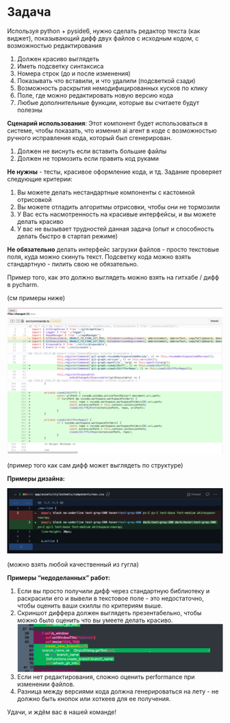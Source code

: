 # Задача

Используя python + pyside6, нужно сделать редактор текста (как виджет), показывающий дифф двух файлов с исходным кодом, с возможностью редактирования

1. Должен красиво выглядеть
2. Иметь подсветку синтаксиса
3. Номера строк (до и после изменения)
4. Показывать что вставили, и что удалили (подсветкой сзади)
5. Возможность раскрытия немодифицированных кусков по клику
6. Поле, где можно редактировать новую версию кода
7. Любые дополнительные функции, которые вы считаете будут полезны

**Сценарий использования**: Этот компонент будет использоваться в системе, чтобы показать, что изменил ai агент в коде с возможностью ручного исправления кода, который был сгенерирован.

1. Должен не виснуть если вставить большие файлы
2. Должен не тормозить если править код руками

**Не нужны** - тесты, красивое оформление кода, и тд. Задание проверяет следующие критерии:
1. Вы можете делать нестандартные компоненты с кастомной отрисовкой
2. Вы можете отладить алгоритмы отрисовки, чтобы они не тормозили
3. У Вас есть насмотренность на красивые интерфейсы, и вы можете делать красиво
4. У вас не вызывает трудностей данная задача (опыт и способность делать быстро в стартап режиме)

**Не обязательно** делать интерфейс загрузки файлов - просто текстовые поля, куда можно скинуть текст. Подсветку кода можно взять стандартную - пилить свою не обязательно.

Пример того, как это должно выглядеть можно взять на гитхабе / дифф в pycharm.

(см примеры ниже)

![diff view](/static/task_image_1.png)

(пример того как сам дифф может выглядеть по структуре)

**Примеры дизайна:**

![diff view](/static/task_image_2.png)

(можно взять любой качественный из гугла)

**Примеры “недоделанных” работ:**

1. Если вы просто получили дифф через стандартную библиотеку и раскрасили его и вывели в текстовое поле - это недостаточно, чтобы оценить ваши скиллы по критериям выше.
2. Скриншот диффера должен выглядеть презентабельно, чтобы можно было оценить что вы умеете делать красиво.
    ![diff view](/static/task_image_3.png)
3. Если нет редактирования, сложно оценить performance при изменении файлов.
4. Разница между версиями кода должна генерироваться на лету - не должно быть кнопок или хоткеев для ее получения.

Удачи, и ждём вас в нашей команде!


